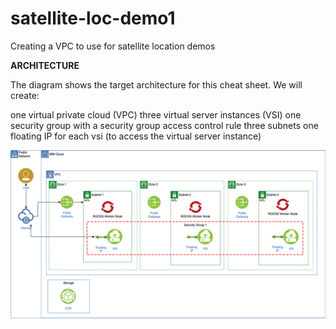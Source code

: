 # satellite-loc-demo1

Creating a VPC to use for satellite location demos

**ARCHITECTURE**

The diagram shows the target architecture for this cheat sheet. We will create:

one virtual private cloud (VPC)
three virtual server instances (VSI)
one security group with a security group access control rule
three subnets
one floating IP for each vsi (to access the virtual server instance)

![architecture_1](satellite-demo.png)

